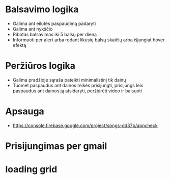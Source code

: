 # Balsavimo logika
* Galima ant eilutės paspaudimą padaryti
* Galima ant nykščio
* Ribotas balsavimas iki 5 balsų per dieną
* Informuoti per alert arba rodant likusių balsų skaičių arba išjungiat hover efektą

# Peržiūros logika
* Galima pradžioje sąraša pateikti minimalistinį tik dainų
* Tuomet paspaudus ant dainos reikės prisijungti, prisijungs leis paspaudus ant dainos ją atsidaryti, peržiūrėti video ir balsuoti

# Apsauga
* https://console.firebase.google.com/project/songs-dd37b/appcheck

# Prisijungimas per gmail
# loading grid
